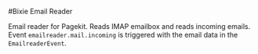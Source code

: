 #Bixie Email Reader

Email reader for Pagekit. Reads IMAP emailbox and reads incoming emails. Event `emailreader.mail.incoming` is triggered with the email data in the `EmailreaderEvent`.
 
